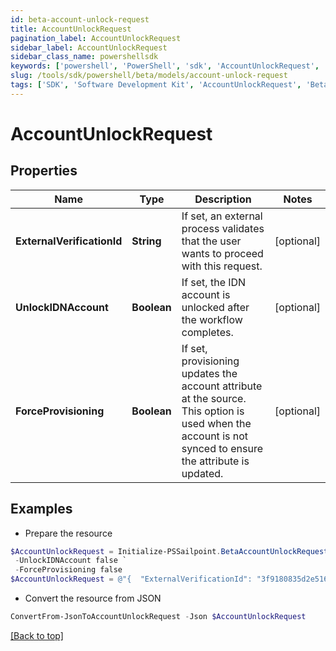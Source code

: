 ```yaml
---
id: beta-account-unlock-request
title: AccountUnlockRequest
pagination_label: AccountUnlockRequest
sidebar_label: AccountUnlockRequest
sidebar_class_name: powershellsdk
keywords: ['powershell', 'PowerShell', 'sdk', 'AccountUnlockRequest', 'BetaAccountUnlockRequest'] 
slug: /tools/sdk/powershell/beta/models/account-unlock-request
tags: ['SDK', 'Software Development Kit', 'AccountUnlockRequest', 'BetaAccountUnlockRequest']
---
```



# AccountUnlockRequest

## Properties

Name | Type | Description | Notes
------------ | ------------- | ------------- | -------------
**ExternalVerificationId** | **String** | If set, an external process validates that the user wants to proceed with this request. | [optional] 
**UnlockIDNAccount** | **Boolean** | If set, the IDN account is unlocked after the workflow completes. | [optional] 
**ForceProvisioning** | **Boolean** | If set, provisioning updates the account attribute at the source.   This option is used when the account is not synced to ensure the attribute is updated. | [optional] 

## Examples

- Prepare the resource
```powershell
$AccountUnlockRequest = Initialize-PSSailpoint.BetaAccountUnlockRequest  -ExternalVerificationId 3f9180835d2e5168015d32f890ca1581 `
 -UnlockIDNAccount false `
 -ForceProvisioning false
$AccountUnlockRequest = @"{  "ExternalVerificationId": "3f9180835d2e5168015d32f890ca1581", "UnlockIDNAccount": false, "ForceProvisioning": false }"@
```

- Convert the resource from JSON
```powershell
ConvertFrom-JsonToAccountUnlockRequest -Json $AccountUnlockRequest
```


[[Back to top]](#) 


